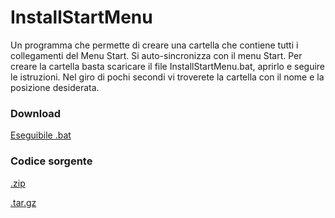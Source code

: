 <h1>InstallStartMenu</h1>
Un programma che permette di creare una cartella che contiene tutti i collegamenti del Menu Start. Si auto-sincronizza con il menu Start. Per creare la cartella basta scaricare il file InstallStartMenu.bat, aprirlo e seguire le istruzioni. Nel giro di pochi secondi vi troverete la cartella con il nome e la posizione desiderata.

<h3>Download</h3>

[Eseguibile .bat](https://github.com/ParliamoDiPC/InstallStartMenu/releases/download/v1/InstallStartMenu.bat)

<h3>Codice sorgente</h3>

[.zip](https://github.com/ParliamoDiPC/InstallStartMenu/archive/v1.zip)

[.tar.gz](https://github.com/ParliamoDiPC/InstallStartMenu/archive/v1.tar.gz)

